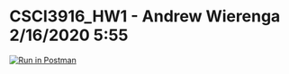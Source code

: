 # CSCI3916_HW1 - Andrew Wierenga 2/16/2020 5:55  
[![Run in Postman](https://run.pstmn.io/button.svg)](https://app.getpostman.com/run-collection/db749d3a3343fd4ac117)